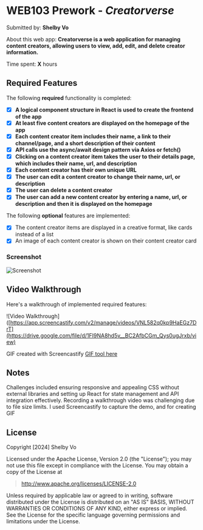 # WEB103 Prework - *Creatorverse*

Submitted by: **Shelby Vo**

About this web app: **Creatorverse is a web application for managing content creators, allowing users to view, add, edit, and delete creator information.**

Time spent: **X** hours

## Required Features

The following **required** functionality is completed:

- [x] **A logical component structure in React is used to create the frontend of the app**
- [x] **At least five content creators are displayed on the homepage of the app**
- [x] **Each content creator item includes their name, a link to their channel/page, and a short description of their content**
- [x] **API calls use the async/await design pattern via Axios or fetch()**
- [x] **Clicking on a content creator item takes the user to their details page, which includes their name, url, and description**
- [x] **Each content creator has their own unique URL**
- [x] **The user can edit a content creator to change their name, url, or description**
- [x] **The user can delete a content creator**
- [x] **The user can add a new content creator by entering a name, url, or description and then it is displayed on the homepage**

The following **optional** features are implemented:

- [x] The content creator items are displayed in a creative format, like cards instead of a list
- [x] An image of each content creator is shown on their content creator card

### Screenshot
  ![Screenshot](https://github.com/ncp9988/creatorverse-shelby/blob/main/public/photo.png)
## Video Walkthrough

Here's a walkthrough of implemented required features:

![Video Walkthrough]([https://app.screencastify.com/v2/manage/videos/VNL582q0kp9HaEGz7DrT](https://drive.google.com/file/d/1FI9NA8hd5v__BC2AfbCGm_Qys0ugJrxb/view)

GIF created with Screencastify [GIF tool here](https://www.screencastify.com/)

## Notes

Challenges included ensuring responsive and appealing CSS without external libraries and setting up React for state management and API integration effectively. Recording a walkthrough video was challenging due to file size limits. I used Screencastify to capture the demo, and for creating GIF

## License

Copyright [2024] Shelby Vo

Licensed under the Apache License, Version 2.0 (the "License"); you may not use this file except in compliance with the License. You may obtain a copy of the License at

> http://www.apache.org/licenses/LICENSE-2.0

Unless required by applicable law or agreed to in writing, software distributed under the License is distributed on an "AS IS" BASIS, WITHOUT WARRANTIES OR CONDITIONS OF ANY KIND, either express or implied. See the License for the specific language governing permissions and limitations under the License.
